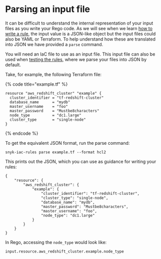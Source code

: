 # Parsing an input file

It can be difficult to understand the internal representation of your input files as you write your Rego code. As we will see when we learn [how to write a rule](writing-a-rule.md),  the input value is a JSON-like object but the input files could also be YAML or Terraform. To help understand how these are translated into JSON we have provided a `parse` command.

You will need an IaC file to use as an input file. This input file can also be used when [testing the rules](testing-a-rule.md), where we parse your files into JSON by default.

Take, for example, the following Terraform file:

{% code title="example.tf" %}
```
resource "aws_redshift_cluster" "example" {
  cluster_identifier = "tf-redshift-cluster"
  database_name      = "mydb"
  master_username    = "foo"
  master_password    = "Mustbe8characters"
  node_type          = "dc1.large"
  cluster_type       = "single-node"
}
```
{% endcode %}

To get the equivalent JSON format, run the parse command:

```
snyk-iac-rules parse example.tf --format hcl2
```

This prints out the JSON, which you can use as guidance for writing your rules:

```
{
	"resource": {
		"aws_redshift_cluster": {
			"example": {
				"cluster_identifier": "tf-redshift-cluster",
				"cluster_type": "single-node",
				"database_name": "mydb",
				"master_password": "Mustbe8characters",
				"master_username": "foo",
				"node_type": "dc1.large"
			}
		}
	}
}
```

In Rego, accessing the `node_type` would look like:&#x20;

```
input.resource.aws_redshift_cluster.example.node_type
```
